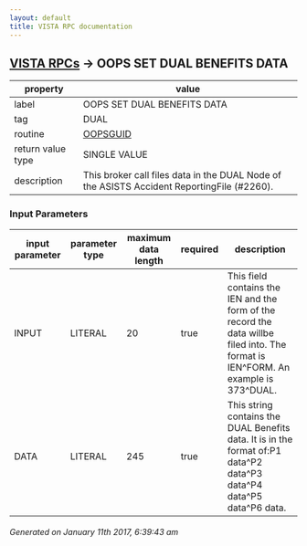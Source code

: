 ```yaml
---
layout: default
title: VISTA RPC documentation
---
```




## [VISTA RPCs](TableOfContent.md) &#8594; OOPS SET DUAL BENEFITS DATA 

 property | value 
--- | --- 
 label | OOPS SET DUAL BENEFITS DATA
 tag | DUAL
 routine | [OOPSGUID](http://code.osehra.org/dox/Routine_OOPSGUID_source.html)
 return value type | SINGLE VALUE
 description | This broker call files data in the DUAL Node of the ASISTS Accident ReportingFile (#2260).

### Input Parameters

| input parameter | parameter type | maximum data length | required | description | 
| --- | --- | --- | --- | --- | 
| INPUT | LITERAL | 20 | true | This field contains the IEN and the form of the record the data willbe filed into.  The format is IEN^FORM.  An example is 373^DUAL. | 
| DATA | LITERAL | 245 | true | This string contains the DUAL Benefits data.  It is in the format of:P1 data^P2 data^P3 data^P4 data^P5 data^P6 data. | 




 ###### Generated on January 11th 2017, 6:39:43 am